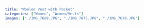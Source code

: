 ```yaml
---
title: "Woolen Vest with Pocket"
categories: ["Women", "Women/Vests"]
images: ["./IMG_7669.JPG", "./IMG_7673.JPG", "./IMG_7670.JPG"]
---
```


